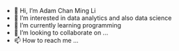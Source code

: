 - 👋 Hi, I’m Adam Chan Ming Li
- 👀 I’m interested in data analytics and also data science
- 🌱 I’m currently learning programming 
- 💞️ I’m looking to collaborate on ...
- 📫 How to reach me ...

<!---
AdamChan-ML/AdamChan-ML is a ✨ special ✨ repository because its `README.md` (this file) appears on your GitHub profile.
You can click the Preview link to take a look at your changes.
--->
